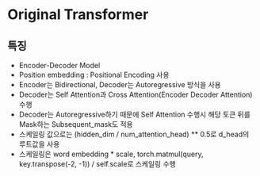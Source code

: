 # Original Transformer

## 특징
- Encoder-Decoder Model
- Position embedding : Positional Encoding 사용
- Encoder는 Bidirectional, Decoder는 Autoregressive 방식을 사용
- Decoder는 Self Attention과 Cross Attention(Encoder Decoder Attention) 수행
- Decoder는 Autoregressive하기 때문에 Self Attention 수행시 해당 토큰 뒤를 Mask하는 Subsequent_mask도 적용
- 스케일링 값으로는 (hidden_dim / num_attention_head) ** 0.5로 d_head의 루트값을 사용
- 스케일링은 word embedding * scale, torch.matmul(query, key.transpose(-2, -1)) / self.scale로 스케일링 수행
